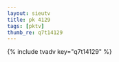 ```yaml
--- 
layout: sieutv
title: pk 4129
tags: [pktv]
thumb_re: q7t14129
---
```

{% include tvadv key="q7t14129" %} 
